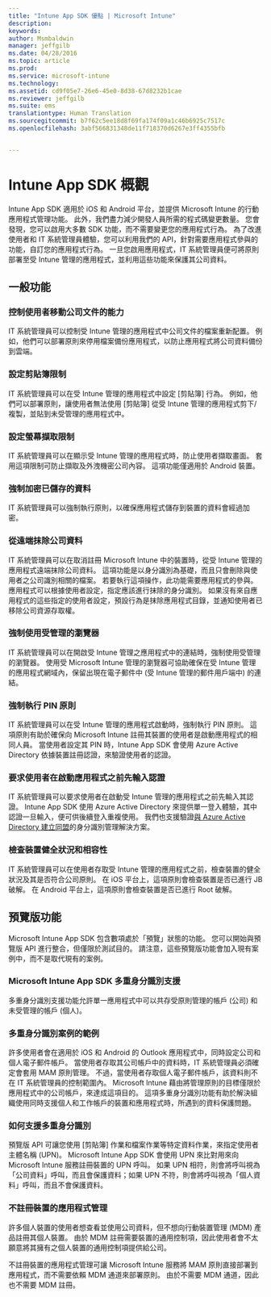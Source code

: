 ```yaml
---
title: "Intune App SDK 優點 | Microsoft Intune"
description: 
keywords: 
author: Msmbaldwin
manager: jeffgilb
ms.date: 04/28/2016
ms.topic: article
ms.prod: 
ms.service: microsoft-intune
ms.technology: 
ms.assetid: cd9f05e7-26e6-45e0-8d38-67d8232b1cae
ms.reviewer: jeffgilb
ms.suite: ems
translationtype: Human Translation
ms.sourcegitcommit: b7f62c5ee18d8f69fa174f09a1c46b6925c7517c
ms.openlocfilehash: 3abf566831348de11f718370d6267e3ff4355bfb


---
```


# Intune App SDK 概觀
Intune App SDK 適用於 iOS 和 Android 平台，並提供 Microsoft Intune 的行動應用程式管理功能。 此外，我們盡力減少開發人員所需的程式碼變更數量。 您會發現，您可以啟用大多數 SDK 功能，而不需要變更您的應用程式行為。 為了改進使用者和 IT 系統管理員體驗，您可以利用我們的 API，針對需要應用程式參與的功能，自訂您的應用程式行為。 一旦您啟用應用程式，IT 系統管理員便可將原則部署至受 Intune 管理的應用程式，並利用這些功能來保護其公司資料。

## 一般功能

### 控制使用者移動公司文件的能力
IT 系統管理員可以控制受 Intune 管理的應用程式中公司文件的檔案重新配置。 例如，他們可以部署原則來停用檔案備份應用程式，以防止應用程式將公司資料備份到雲端。

### 設定剪貼簿限制
IT 系統管理員可以在受 Intune 管理的應用程式中設定 [剪貼簿] 行為。 例如，他們可以部署原則，讓使用者無法使用 [剪貼簿] 從受 Intune 管理的應用程式剪下/複製，並貼到未受管理的應用程式中。

### 設定螢幕擷取限制
IT 系統管理員可以在顯示受 Intune 管理的應用程式時，防止使用者擷取畫面。 套用這項限制可防止擷取及外洩機密公司內容。 這項功能僅適用於 Android 裝置。

### 強制加密已儲存的資料
IT 系統管理員可以強制執行原則，以確保應用程式儲存到裝置的資料會經過加密。

### 從遠端抹除公司資料
IT 系統管理員可以在取消註冊 Microsoft Intune 中的裝置時，從受 Intune 管理的應用程式遠端抹除公司資料。 這項功能是以身分識別為基礎，而且只會刪除與使用者之公司識別相關的檔案。 若要執行這項操作，此功能需要應用程式的參與。 應用程式可以根據使用者設定，指定應該進行抹除的身分識別。 如果沒有來自應用程式的這些指定的使用者設定，預設行為是抹除應用程式目錄，並通知使用者已移除公司資源存取權。

### 強制使用受管理的瀏覽器
IT 系統管理員可以在開啟受 Intune 管理之應用程式中的連結時，強制使用受管理的瀏覽器。 使用受 Microsoft Intune 管理的瀏覽器可協助確保在受 Intune 管理的應用程式網域內，保留出現在電子郵件中 (受 Intune 管理的郵件用戶端中) 的連結。

### 強制執行 PIN 原則
IT 系統管理員可以在受 Intune 管理的應用程式啟動時，強制執行 PIN 原則。 這項原則有助於確保向 Microsoft Intune 註冊其裝置的使用者是啟動應用程式的相同人員。 當使用者設定其 PIN 時，Intune App SDK 會使用 Azure Active Directory 依據裝置註冊認證，來驗證使用者的認證。

### 要求使用者在啟動應用程式之前先輸入認證
IT 系統管理員可以要求使用者在啟動受 Intune 管理的應用程式之前先輸入其認證。 Intune App SDK 使用 Azure Active Directory 來提供單一登入體驗，其中認證一旦輸入，便可供後續登入重複使用。 我們也支援驗證[與 Azure Active Directory 建立同盟](https://msdn.microsoft.com/library/azure/jj679342.aspx)的身分識別管理解決方案。

### 檢查裝置健全狀況和相容性
IT 系統管理員可以在使用者存取受 Intune 管理的應用程式之前，檢查裝置的健全狀況及其是否符合公司原則。 在 iOS 平台上，這項原則會檢查裝置是否已進行 JB 破解。 在 Android 平台上，這項原則會檢查裝置是否已進行 Root 破解。

## 預覽版功能
Microsoft Intune App SDK 包含數項處於「預覽」狀態的功能。 您可以開始與預覽版 API 進行整合，但僅限於測試目的。 請注意，這些預覽版功能會加入現有案例中，而不是取代現有的案例。

### Microsoft Intune App SDK 多重身分識別支援
多重身分識別支援功能允許單一應用程式中可以共存受原則管理的帳戶 (公司) 和未受管理的帳戶 (個人)。

### 多重身分識別案例的範例
許多使用者會在適用於 iOS 和 Android 的 Outlook 應用程式中，同時設定公司和個人電子郵件帳戶。 當使用者存取其公司帳戶中的資料時，IT 系統管理員必須確定會套用 MAM 原則管理。 不過，當使用者存取個人電子郵件帳戶，該資料則不在 IT 系統管理員的控制範圍內。 Microsoft Intune 藉由將管理原則的目標僅限於應用程式中的公司帳戶，來達成這項目的。 這項多重身分識別功能有助於解決組織使用同時支援個人和工作帳戶的裝置和應用程式時，所遇到的資料保護問題。

### 如何支援多重身分識別
預覽版 API 可讓您使用 [剪貼簿] 作業和檔案作業等特定資料作業，來指定使用者主體名稱 (UPN)。 Microsoft Intune App SDK 會使用 UPN 來比對用來向 Microsoft Intune 服務註冊裝置的 UPN 呼叫。 如果 UPN 相符，則會將呼叫視為「公司資料」呼叫，而且會保護資料；如果 UPN 不符，則會將呼叫視為「個人資料」呼叫，而且不會保護資料。

### 不註冊裝置的應用程式管理
許多個人裝置的使用者想查看並使用公司資料，但不想向行動裝置管理 (MDM) 產品註冊其個人裝置。 由於 MDM 註冊需要裝置的通用控制項，因此使用者會不太願意將其擁有之個人裝置的通用控制項提供給公司。

不註冊裝置的應用程式管理可讓 Microsoft Intune 服務將 MAM 原則直接部署到應用程式，而不需要依賴 MDM 通道來部署原則。 由於不需要 MDM 通道，因此也不需要 MDM 註冊。




<!--HONumber=Jun16_HO5-->



